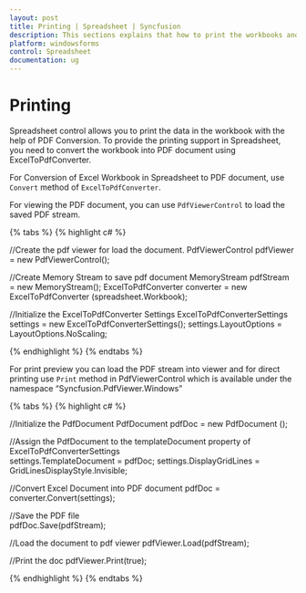 ```yaml
---
layout: post
title: Printing | Spreadsheet | Syncfusion
description: This sections explains that how to print the workbooks and its sheets in Spreadsheet for windowsforms/syncfusion
platform: windowsforms
control: Spreadsheet
documentation: ug
---
```


# Printing

Spreadsheet control allows you to print the data in the workbook with the help of PDF Conversion. To provide the printing support in Spreadsheet, you need to convert the workbook into PDF document using ExcelToPdfConverter.

For Conversion of Excel Workbook in Spreadsheet to PDF document, use `Convert` method of `ExcelToPdfConverter`.

For viewing the PDF document, you can use `PdfViewerControl` to load the saved PDF stream.

{% tabs %}
{% highlight c# %}

//Create the pdf viewer for load the document.
PdfViewerControl pdfViewer = new PdfViewerControl();

//Create Memory Stream to save pdf document
MemoryStream pdfStream = new MemoryStream();
ExcelToPdfConverter converter = new ExcelToPdfConverter (spreadsheet.Workbook);  

//Initialize the ExcelToPdfConverter Settings
ExcelToPdfConverterSettings settings = new ExcelToPdfConverterSettings(); 
settings.LayoutOptions = LayoutOptions.NoScaling;

{% endhighlight %}
{% endtabs %}

For print preview you can load the PDF stream into viewer and for direct printing use `Print` method in PdfViewerControl  which is available under the namespace “Syncfusion.PdfViewer.Windows”

{% tabs %}
{% highlight c# %}

//Initialize the PdfDocument
PdfDocument pdfDoc = new PdfDocument ();

//Assign the PdfDocument to the templateDocument property of ExcelToPdfConverterSettings  
settings.TemplateDocument = pdfDoc;
settings.DisplayGridLines = GridLinesDisplayStyle.Invisible;

//Convert Excel Document into PDF document
pdfDoc = converter.Convert(settings);

//Save the PDF file     
pdfDoc.Save(pdfStream);

//Load the document to pdf viewer
pdfViewer.Load(pdfStream);

//Print the doc
pdfViewer.Print(true);

{% endhighlight %}
{% endtabs %}
